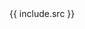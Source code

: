 <section id="teaching" class="container">
<section class="box special features">
	<div markdown="1">{{ include.src }}</div>
</section>

